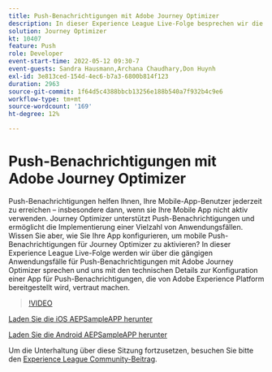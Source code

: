 ```yaml
---
title: Push-Benachrichtigungen mit Adobe Journey Optimizer
description: In dieser Experience League Live-Folge besprechen wir die gängigen Anwendungsfälle für Push-Benachrichtigungen mit Adobe Journey Optimizer und tauchen in die technischen Details zum Konfigurieren einer App für Push-Benachrichtigungen mit Adobe Experience Platform auf.
solution: Journey Optimizer
kt: 10407
feature: Push
role: Developer
event-start-time: 2022-05-12 09:30-7
event-guests: Sandra Hausmann,Archana Chaudhary,Don Huynh
exl-id: 3e813ced-154d-4ec6-b7a3-6800b814f123
duration: 2963
source-git-commit: 1f64d5c4388bbcb13256e188b540a7f932b4c9e6
workflow-type: tm+mt
source-wordcount: '169'
ht-degree: 12%

---
```


# Push-Benachrichtigungen mit Adobe Journey Optimizer

Push-Benachrichtigungen helfen Ihnen, Ihre Mobile-App-Benutzer jederzeit zu erreichen – insbesondere dann, wenn sie Ihre Mobile App nicht aktiv verwenden. Journey Optimizer unterstützt Push-Benachrichtigungen und ermöglicht die Implementierung einer Vielzahl von Anwendungsfällen. Wissen Sie aber, wie Sie Ihre App konfigurieren, um mobile Push-Benachrichtigungen für Journey Optimizer zu aktivieren? In dieser Experience League Live-Folge werden wir über die gängigen Anwendungsfälle für Push-Benachrichtigungen mit Adobe Journey Optimizer sprechen und uns mit den technischen Details zur Konfiguration einer App für Push-Benachrichtigungen, die von Adobe Experience Platform bereitgestellt wird, vertraut machen.

>[!VIDEO](https://video.tv.adobe.com/v/342810/?quality=12&learn=on)

[Laden Sie die iOS AEPSampleAPP herunter](https://github.com/adobe/aepsdk-sample-app-ios)

[Laden Sie die Android AEPSampleAPP herunter](https://github.com/adobe/aepsdk-sample-app-android)

Um die Unterhaltung über diese Sitzung fortzusetzen, besuchen Sie bitte den [Experience League Community-Beitrag](https://experienceleaguecommunities.adobe.com/t5/journey-optimizer-discussions/experience-league-live-post-session-discussion-push/td-p/451869).


